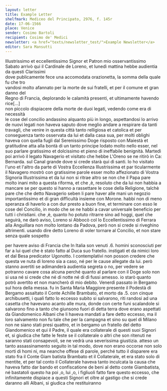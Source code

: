 ```yaml
---
layout: letter
title: Example Letter
shelfmark: Mediceo del Principato, 2976, f. 145r
date: 17-06-1566
place: Venice
sender: Cosimo Bartoli
recipient: Cosimo de' Medici
newsletter: <a href="texts/newsletter_test/">Example Newsletter</a>
editor: Sara Mansutti
---
```



Illustrissimo et eccellentissimo Signor et Patron mio osservantissimo  
Sabato arrivò qui il Cardinale de Loreno, et lunedì mattina hebbe audientia da questi Clarissimi  
dove publicamente fece una accomodata orazionetta, la somma della quale fu che tro  
vandosi molto afannato per la morte de sui fratelli, et per il comune et gran danno del  
Regno di Francia, deplorando le calamità presenti, et ultimamente havendo rice[...]  
non piccolo dispiacere della morte de duoi legati, vedendo come era di necessità  
le cose del concilio andassino alquanto più in longo, aspettandosi lo arrivo de nuovi legati
non haveva saputo dove meglio andare a respirare da tanti travagli, che venire in
questa città tanto relligiosa et catolica et per conseguenza tanto osservata da lui et
dalla casa sua, per molti oblighi haveva con quella fugli dal Serenissimo Doge
risposto con Maiestà et gratitudine atta alla bontà di un tanto principe lodato
molto nello esser, nel suo parlare gratissimo et dolcissimo et pieno di ineffabile
benignità. Martedì poi arrivò il legato Navagerio et visitato che hebbe
L'Oreno se ne ritirò in Ca: Bernarda. sul Canal grande dove si crede starà
qui dì santi. Io ho visitato l'uno et l'altro da parte di Vostra Eccellenza Illustrissima et par
ticularmente il Navagero mostrò con gratissime parole esser molto affezionato
di Vostra Signoria Illustrissima et da lui non si ritrae altro se non che il Papa pare molto inani
mito a questa riforma, et che ,è, resoluto che da lui non habbia a mancare se per
questo si hanno a rassettare le cose della Religione, talchè pare che che detto
Navagerio seben li pare haver alle mani un negozio importantissimo et di
gran difficultà insieme con Morone. habbi non di meno speranza di haverlo a con
dur presto a buon fine, et terminare con esso le cose del Concilio, in modo che
se ne habbi a cavar universale beneficio per tutti i christiani. che ,è, quanto
ho potuto ritrarre sino ad hoggi, quel che seguirà, ne darò aviso,
Loreno si Abbocò col lo Eccellentissimo di Ferrara alla Anguillara non molto
lontano da Padova, però non si crede si riveghino altrimenti. usando dire detto
Loreno di voler tornare al Concilio, et non stare senza quale sospetto

per havere aviso di Francia che In Italia son venuti .6. homini sconosciuti per
far a lui quel che è stato fatto al Duca suo fratello. instigati et da nimici loro et
dal Besa predicator Ugonotto. I contemplativi non posson credere che questa ve
nuta di loreno sia a caso, né per le cause allegate da lui. però stanno avertiti
se adimanderà audientia segreta o no, per vedere se potranno cavare cosa
alcuna perché quanto al parlare con il Doge solo non si usa né si crede che
né di notte né di dì fussi amesso. io starò quanto potrò avertito et non
mancherò di mio debito.
Venerdì passato in Bergamo sul hora della messa. fu in Santa Maria Maggiore
presente il Podestà di Bergamo assaltato il Conte Achille Brambato, et morto
da .5. con cinque archibusetti, i quali fatto lo eccesso subito si salvarono, riti
randosi ad una casetta che havevano acanto alle mura, donde con certe funi
scalandole si salvarono fino a tanto che giunsono fuori di detta terra dove
erano aspettati da Giandomenico Albani che li haveva mandati a fare detto
eccesso, ma il loro salvamento non fu tale che per la campagna et sino su quel
di Milano non ne siano stati presi quattro, et in bergamo un fratello del detto
Giandomenico et qui il Padre, il quale era collaterale di questi suoi Signori
et, si giudica che fatte le feste se il collaterale o altri che son ritenuti ne
saranno stati consapevoli, se ne vedrà una severissima giustizia. atteso un tanto
assassinamento seguito in tal modo, dove non erano occorse non solo morti di homi
ni, ma neanche offese di parole, perché tutto il disparere era stato fra il Conte Giam
batista Brambato et il Collaterale, et era stato solo di mentite, et per tal conto il
Collaterale haveva tanto inculcata la causa che haveva fatto dar bando
et confiscatione de beni al detto conte Giambatista, né bastatoli questo ha
poi ,o, lui ,o, i figliuoli fatto fare questo eccesso, che infinitamente dispiace
a questi Signori et oltre al gastigo che si crede daranno alli Albani, si giudica che restituiranno
